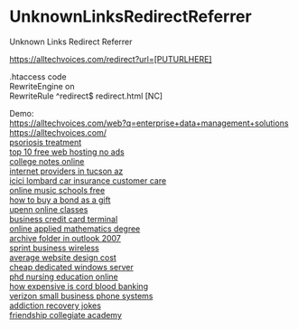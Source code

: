 # UnknownLinksRedirectReferrer
 Unknown Links Redirect Referrer<br>

https://alltechvoices.com/redirect?url=[PUTURLHERE]<br>

.htaccess code<br>
RewriteEngine on<br>
RewriteRule ^redirect$ redirect.html [NC]<br>

Demo:<br>
https://alltechvoices.com/web?q=enterprise+data+management+solutions <br>
https://alltechvoices.com/<br />
		<a target='_blank' title='psoriosis treatment' href='https://alltechvoices.com/web?q=psoriosis+treatment'>psoriosis treatment</a>
<br />		<a target='_blank' title='top 10 free web hosting no ads' href='https://alltechvoices.com/web?q=top+10+free+web+hosting+no+ads'>top 10 free web hosting no ads</a>
<br />		<a target='_blank' title='college notes online' href='https://alltechvoices.com/web?q=college+notes+online'>college notes online</a>
<br />		<a target='_blank' title='internet providers in tucson az' href='https://alltechvoices.com/web?q=internet+providers+in+tucson+az'>internet providers in tucson az</a>
<br />		<a target='_blank' title='icici lombard car insurance customer care' href='https://alltechvoices.com/web?q=icici+lombard+car+insurance+customer+care'>icici lombard car insurance customer care</a>
<br />		<a target='_blank' title='online music schools free' href='https://alltechvoices.com/web?q=online+music+schools+free'>online music schools free</a>
<br />		<a target='_blank' title='how to buy a bond as a gift' href='https://alltechvoices.com/web?q=how+to+buy+a+bond+as+a+gift'>how to buy a bond as a gift</a>
<br />		<a target='_blank' title='upenn online classes' href='https://alltechvoices.com/web?q=upenn+online+classes'>upenn online classes</a>
<br />		<a target='_blank' title='business credit card terminal' href='https://alltechvoices.com/web?q=business+credit+card+terminal'>business credit card terminal</a>
<br />		<a target='_blank' title='online applied mathematics degree' href='https://alltechvoices.com/web?q=online+applied+mathematics+degree'>online applied mathematics degree</a>
<br />		<a target='_blank' title='archive folder in outlook 2007' href='https://alltechvoices.com/web?q=archive+folder+in+outlook+2007'>archive folder in outlook 2007</a>
<br />		<a target='_blank' title='sprint business wireless' href='https://alltechvoices.com/web?q=sprint+business+wireless'>sprint business wireless</a>
<br />		<a target='_blank' title='average website design cost' href='https://alltechvoices.com/web?q=average+website+design+cost'>average website design cost</a>
<br />		<a target='_blank' title='cheap dedicated windows server' href='https://alltechvoices.com/web?q=cheap+dedicated+windows+server'>cheap dedicated windows server</a>
<br />		<a target='_blank' title='phd nursing education online' href='https://alltechvoices.com/web?q=phd+nursing+education+online'>phd nursing education online</a>
<br />		<a target='_blank' title='how expensive is cord blood banking' href='https://alltechvoices.com/web?q=how+expensive+is+cord+blood+banking'>how expensive is cord blood banking</a>
<br />		<a target='_blank' title='verizon small business phone systems' href='https://alltechvoices.com/web?q=verizon+small+business+phone+systems'>verizon small business phone systems</a>
<br />		<a target='_blank' title='addiction recovery jokes' href='https://alltechvoices.com/web?q=addiction+recovery+jokes'>addiction recovery jokes</a>
<br />		<a target='_blank' title='friendship collegiate academy' href='https://alltechvoices.com/web?q=friendship+collegiate+academy'>friendship collegiate academy</a>
